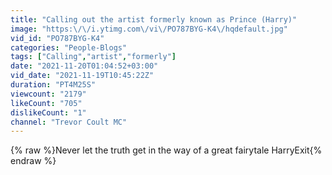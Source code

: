 ```yaml
---
title: "Calling out the artist formerly known as Prince (Harry)"
image: "https:\/\/i.ytimg.com\/vi\/PO787BYG-K4\/hqdefault.jpg"
vid_id: "PO787BYG-K4"
categories: "People-Blogs"
tags: ["Calling","artist","formerly"]
date: "2021-11-20T01:04:52+03:00"
vid_date: "2021-11-19T10:45:22Z"
duration: "PT4M25S"
viewcount: "2179"
likeCount: "705"
dislikeCount: "1"
channel: "Trevor Coult MC"
---
```

{% raw %}Never let the truth get in the way of a great fairytale HarryExit{% endraw %}
